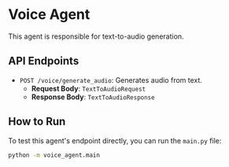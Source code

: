 # Voice Agent

This agent is responsible for text-to-audio generation.

## API Endpoints

- `POST /voice/generate_audio`: Generates audio from text.
  - **Request Body**: `TextToAudioRequest`
  - **Response Body**: `TextToAudioResponse`

## How to Run

To test this agent's endpoint directly, you can run the `main.py` file:

```bash
python -m voice_agent.main
```
